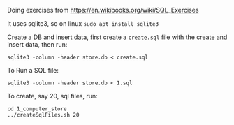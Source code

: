 Doing exercises from https://en.wikibooks.org/wiki/SQL_Exercises

It uses sqlite3, so on linux `sudo apt install sqlite3`

Create a DB and insert data, first create a `create.sql` file with the create and insert data, then run:

```
sqlite3 -column -header store.db < create.sql
```

To Run a SQL file:

```
sqlite3 -column -header store.db < 1.sql
```

To create, say 20, sql files, run:

```
cd 1_computer_store
../createSqlFiles.sh 20
```
